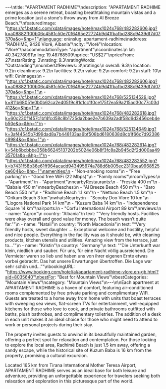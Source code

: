 ---\ntitle: "APARTAMENT RADHIME"\ndescription: "APARTAMENT RADHIME emerges as a serene retreat, boasting breathtaking mountain vistas and a prime location just a stone's throw away from Al Breeze Beach."\nfeaturedImage: "https://cf.bstatic.com/xdata/images/hotel/max1024x768/482282606.jpg?k=a08882ff00b06c4581c50e70f6495e22724b9d41fbafbd288c9439df7d07370a&o=&hp=1"\nlanguage: en\nslug: apartament-radhime\naddress: "RADHIME, 9426 Vlorë, Albania"\ncity: "Vlorë"\nlocation: "Vlorë"\naccommodationType: "apartment"\ncoordinates:\n  lat: 40.34278091\n  lng: 19.48768509\nprice: "US$27"\npriceFrom: 27\nstarRating: 3\nrating: 9.3\nratingWords: "Outstanding"\nnumberOfReviews: 3\nratings:\n  overall: 9.3\n  location: 9.2\n  cleanliness: 9.2\n  facilities: 9.2\n  value: 9.2\n  comfort: 9.2\n  staff: 10\n  wifi: 0\nimages:\n  - "https://cf.bstatic.com/xdata/images/hotel/max1024x768/482282606.jpg?k=a08882ff00b06c4581c50e70f6495e22724b9d41fbafbd288c9439df7d07370a&o=&hp=1"\n  - "https://cf.bstatic.com/xdata/images/hotel/max1024x768/525134529.jpg?k=811b68051e0b0b62ca2e40519c81c1cc1f0ce175f2ea59a215ad30c77c03d412&o=&hp=1"\n  - "https://cf.bstatic.com/xdata/images/hotel/max1024x768/482282618.jpg?k=60c230f1457c1bf4fcd58c8b1725da2bae2e7b639a2adf58d6d3456ceb4eb50e&o=&hp=1"\n  - "https://cf.bstatic.com/xdata/images/hotel/max1024x768/525134649.jpg?k=3af44545b7d99dad8a7b448133aa6bf508bd6180638d8cb1f66c7d92386c9984&o=&hp=1"\n  - "https://cf.bstatic.com/xdata/images/hotel/max1024x768/482282614.jpg?k=54b6bcbbbe358b66245137202b5024e06b8f3fc8a2b945d2f2d000aa4935701a&o=&hp=1"\n  - "https://cf.bstatic.com/xdata/images/hotel/max1024x768/482282552.jpg?k=b7431f58b36e61ff964acadd943495674a788d6b005ec2310bea9968525ce604&o=&hp=1"\namenities:\n  - "Non-smoking rooms"\n  - "Free parking"\n  - "Good free WiFi (22 Mbps)"\n  - "Family rooms"\nroomTypes:\n  - "Apartment"\n  - "Apartment"\nnearbyRestaurants:\n  - "Freskia 400 m"\n  - "Babale 450 m"\nnearbyBeaches:\n  - "Al Breeze Beach 450 m"\n  - "Baro Beach 550 m"\n  - "Radhimë Beach 1.1 km"\n  - "Nettuno Beach 1.5 km"\n  - "Orikum Beach 3 km"\nwhatsNearby:\n  - "Scooby Doo Vlore 10 km"\n  - "Llogora National Park 14 km"\n  - "Kuzum Baba 14 km"\n  - "Independence Square 14 km"\nairports:\n  - "Corfu International Airport 89 km"\nreviews:\n  - name: "Agron"\n    country: "Albania"\n    text: "“Very friendly hosts. Facilities were okay overall and good value for money. The beach wasn’t quite far.”"\n  - name: "Natali"\n    country: "North Macedonia"\n    text: "“Very friendly hosts, sweet daughter ...
Exceptional welcome and hostility, helpful and nice people.
Everything in the facility was as it should be, with cleaning products, kitchen utensils and utilities.
Amazing view from the terrace, just to...”"\n  - name: "Kristin"\n    country: "Germany"\n    text: "“Die Unterkunft war klein, niedlich und sauber. Für uns, für eine Nacht völlig ausreichend. Die Vermieter waren so lieb und haben uns von ihrer eigenen Ernte etwas vorbei gebracht. Das hat unsere Erwartungen übertroffen. Die Lage war sehr schön und...”"\nbookingURL: "https://www.booking.com/hotel/al/apartament-radhime-vlore.en-gb.html?aid=8035640"\nbestFor: "Best for Mountain Views"\nbestCategories: "Mountain Views"\ncategory: "Mountain Views"\n---\n\nEach apartment at APARTAMENT RADHIME is a haven of comfort, featuring air-conditioned rooms complemented by free private parking and complimentary WiFi. Guests are treated to a home away from home with units that boast terraces with sweeping sea views, flat-screen TVs for entertainment, well-equipped kitchens for those who love to cook, and private bathrooms outfitted with baths, plush bathrobes, and complimentary toiletries. The addition of a desk in each unit makes it an ideal choice for those who might need to attend to work or personal projects during their stay.

The property invites guests to unwind in its beautifully maintained garden, offering a perfect spot for relaxation and contemplation. For those looking to explore the local area, Radhimë Beach is just 1.5 km away, offering a sandy escape, while the historical site of Kuzum Baba is 16 km from the property, promising a cultural excursion.

Located 165 km from Tirana International Mother Teresa Airport, APARTAMENT RADHIME serves as an ideal base for both leisure and adventure, providing an unforgettable experience for travelers seeking both relaxation and exploration in this picturesque part of the world.